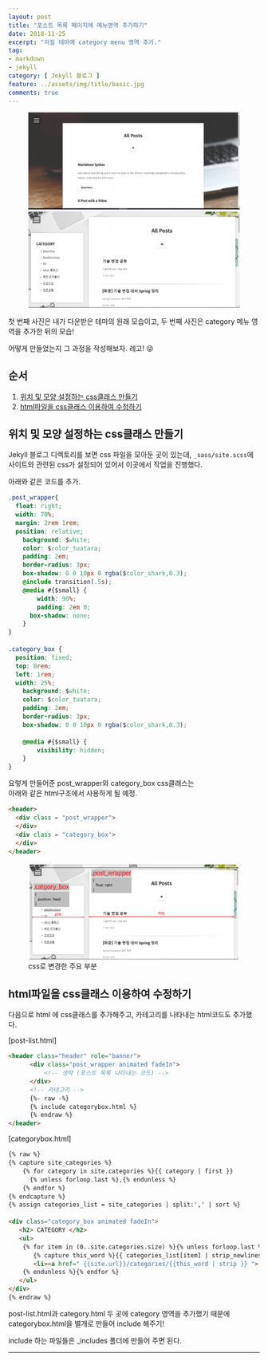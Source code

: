 ```yaml
---
layout: post
title: "포스트 목록 페이지에 메뉴영역 추가하기"
date: 2018-11-25
excerpt: "지킬 테마에 category menu 영역 추가."
tag:
- markdown
- jekyll
category: [ Jekyll 블로그 ]
feature: ../assets/img/title/basic.jpg
comments: true
---
```


<figure class="half">
  <img src = "../assets/img/make-category-menu/01.png">
  <img src = "../assets/img/make-category-menu/02.png">
</figure>

첫 번째 사진은 내가 다운받은 테마의 원래 모습이고, 두 번째 사진은 category 메뉴 영역을 추가한 뒤의 모습!  

어떻게 만들었는지 그 과정을 작성해보자. 레고! &#128540;  


## 순서  
1. [위치 및 모양 설정하는 css클래스 만들기](#위치-및-모양-설정하는-css클래스-만들기)
2. [html파일을 css클래스 이용하여 수정하기](#html파일을-css클래스-이용하여-수정하기)

## 위치 및 모양 설정하는 css클래스 만들기

Jekyll 블로그 디렉토리를 보면 css 파일을 모아둔 곳이 있는데,
`_sass/site.scss`에 사이트와 관련된 css가 설정되어 있어서 이곳에서 작업을 진행했다.  

아래와 같은 코드를 추가.
~~~css
.post_wrapper{
  float: right;
  width: 70%;
  margin: 2rem 1rem;
  position: relative;
	background: $white;
	color: $color_tuatara;
	padding: 2em;
	border-radius: 3px;
	box-shadow: 0 0 10px 0 rgba($color_shark,0.3);
	@include transition(.5s);
	@media #{$small} {
		width: 90%;
		padding: 2em 0;
	  box-shadow: none;
	}
}

.category_box {
  position: fixed;
  top: 8rem;
  left: 1rem;
  width: 25%;
	background: $white;
	color: $color_tuatara;
	padding: 2em;
	border-radius: 3px;
	box-shadow: 0 0 10px 0 rgba($color_shark,0.3);

    @media #{$small} {
		visibility: hidden;
	}
}
~~~

요렇게 만들어준 post_wrapper와 category_box css클래스는  
아래와 같은 html구조에서 사용하게 될 예정.  

~~~html
<header>
  <div class = "post_wrapper">
  </div>
  <div class = "category_box">
  </div>
</header>
~~~

<figure>
  <img src = "../assets/img/make-category-menu/03.png">
  <figcaption> css로 변경한 주요 부분 </figcaption>
</figure>


## html파일을 css클래스 이용하여 수정하기
다음으로 html 에 css클래스를 추가해주고, 카테고리를 나타내는 html코드도 추가했다.  

[post-list.html]
~~~html
<header class="header" role="banner">
      <div class="post_wrapper animated fadeIn">
          <!-- 생략 (포스트 목록 나타내는 코드) -->
      </div>
      <!-- 카테고리 -->
      {%- raw -%}
      {% include categorybox.html %}
      {% endraw %}
</header>
~~~

[categorybox.html]
~~~html
{% raw %}
{% capture site_categories %}
    {% for category in site.categories %}{{ category | first }}
      {% unless forloop.last %},{% endunless %}
    {% endfor %}
{% endcapture %}
{% assign categories_list = site_categories | split:',' | sort %}

<div class="category_box animated fadeIn">
   <h2> CATEGORY </h2>           
   <ul>
    {% for item in (0..site.categories.size) %}{% unless forloop.last %}  
       {% capture this_word %}{{ categories_list[item] | strip_newlines }}{% endcapture %}
       <li><a href=" {{site.url}}/categories/{{this_word | strip }} "> {{ this_word }} </a></li><br/>
    {% endunless %}{% endfor %}
   </ul>
</div>
{% endraw %}
~~~


post-list.html과 category.html 두 곳에 category 영역을 추가했기 때문에 categorybox.html을 별개로 만들어 include 해주기!  

include 하는 파일들은 \_includes 폴더에 만들어 주면 된다.  

---
